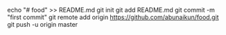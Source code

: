 echo "# food" >> README.md
git init
git add README.md
git commit -m "first commit"
git remote add origin https://github.com/abunaikun/food.git
git push -u origin master